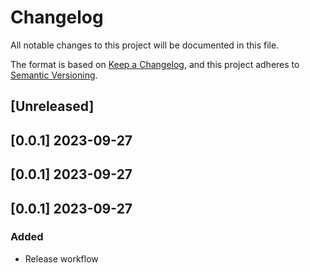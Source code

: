 # Changelog
All notable changes to this project will be documented in this file.

The format is based on [Keep a Changelog](https://keepachangelog.com/en/1.0.0/),
and this project adheres to [Semantic Versioning](https://semver.org/spec/v2.0.0.html).

## [Unreleased]

## [0.0.1] 2023-09-27 

## [0.0.1] 2023-09-27 

## [0.0.1] 2023-09-27 
### Added
- Release workflow